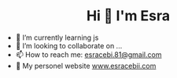 # <center>Hi 👋   I'm Esra</center>

- 🌱 I’m currently learning js
- 👯 I’m looking to collaborate on ...
- 📫 How to reach me: esracebi.81@gmail.com
- 📝 My personel website www.esracebii.com

